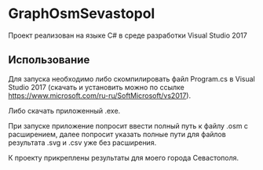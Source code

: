 # GraphOsmSevastopol
Проект реализован на языке C# в среде разработки Visual Studio 2017

## Использование
Для запуска необходимо либо скомпилировать файл Program.cs в Visual Studio 2017 (скачать и установить можно по ссылке https://www.microsoft.com/ru-ru/SoftMicrosoft/vs2017).

Либо скачать приложенный .exe.

При запуске приложение попросит ввести полный путь к файлу .osm с расширением, далее попросит указать полные пути для файлов результата .svg и .csv уже без расширения.

К проекту прикреплены результаты для моего города Севастополя.
